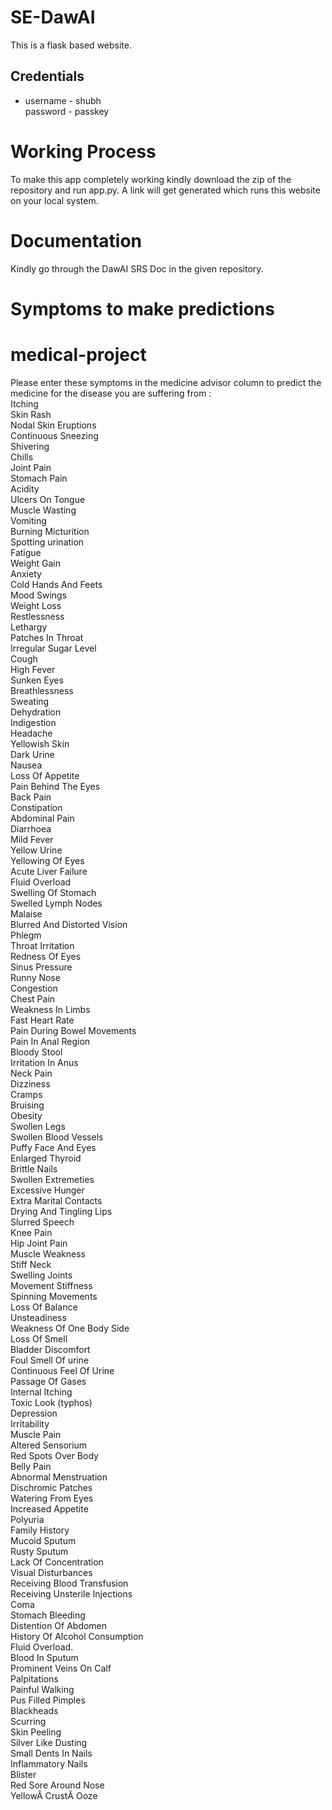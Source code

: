# SE-DawAI

This is a flask based website.
## Credentials

- username - shubh<br>
  password - passkey

# Working Process

To make this app completely working kindly download the zip of the repository and run app.py. A link will get generated which runs this website on your local system.

# Documentation

Kindly go through the DawAI SRS Doc in the given repository.

# Symptoms to make predictions

# medical-project

Please enter these symptoms in the medicine advisor column to predict the medicine for the disease you are suffering from :<br>
Itching <br>
Skin Rash <br>
Nodal Skin Eruptions <br>
Continuous Sneezing <br>
Shivering <br>
Chills <br>
Joint Pain <br>
Stomach Pain <br>
Acidity <br>
Ulcers On Tongue <br>
Muscle Wasting <br>
Vomiting <br>
Burning Micturition <br>
Spotting urination <br>
Fatigue <br>
Weight Gain <br>
Anxiety <br>
Cold Hands And Feets <br>
Mood Swings <br>
Weight Loss <br>
Restlessness <br>
Lethargy <br>
Patches In Throat <br>
Irregular Sugar Level <br>
Cough <br>
High Fever <br>
Sunken Eyes <br>
Breathlessness <br>
Sweating <br>
Dehydration <br>
Indigestion <br>
Headache <br>
Yellowish Skin <br>
Dark Urine <br>
Nausea <br>
Loss Of Appetite <br>
Pain Behind The Eyes <br>
Back Pain <br>
Constipation <br>
Abdominal Pain <br>
Diarrhoea <br>
Mild Fever <br>
Yellow Urine <br>
Yellowing Of Eyes <br>
Acute Liver Failure <br>
Fluid Overload <br>
Swelling Of Stomach <br>
Swelled Lymph Nodes <br>
Malaise <br>
Blurred And Distorted Vision <br>
Phlegm <br>
Throat Irritation <br>
Redness Of Eyes <br>
Sinus Pressure <br>
Runny Nose <br>
Congestion <br>
Chest Pain <br>
Weakness In Limbs <br>
Fast Heart Rate <br>
Pain During Bowel Movements <br>
Pain In Anal Region <br>
Bloody Stool <br>
Irritation In Anus <br>
Neck Pain <br>
Dizziness <br>
Cramps <br>
Bruising <br>
Obesity <br>
Swollen Legs <br>
Swollen Blood Vessels <br>
Puffy Face And Eyes <br>
Enlarged Thyroid <br>
Brittle Nails <br>
Swollen Extremeties <br>
Excessive Hunger <br>
Extra Marital Contacts <br>
Drying And Tingling Lips <br>
Slurred Speech <br>
Knee Pain <br>
Hip Joint Pain <br>
Muscle Weakness <br>
Stiff Neck <br>
Swelling Joints <br>
Movement Stiffness <br>
Spinning Movements <br>
Loss Of Balance <br>
Unsteadiness <br>
Weakness Of One Body Side <br>
Loss Of Smell <br>
Bladder Discomfort <br>
Foul Smell Of urine <br>
Continuous Feel Of Urine <br>
Passage Of Gases <br>
Internal Itching <br>
Toxic Look (typhos) <br>
Depression <br>
Irritability <br>
Muscle Pain <br>
Altered Sensorium <br>
Red Spots Over Body <br>
Belly Pain <br>
Abnormal Menstruation <br>
Dischromic Patches <br>
Watering From Eyes <br>
Increased Appetite <br>
Polyuria <br>
Family History <br>
Mucoid Sputum <br>
Rusty Sputum <br>
Lack Of Concentration <br>
Visual Disturbances <br>
Receiving Blood Transfusion <br>
Receiving Unsterile Injections <br>
Coma <br>
Stomach Bleeding <br>
Distention Of Abdomen <br>
History Of Alcohol Consumption <br>
Fluid Overload. <br>
Blood In Sputum <br>
Prominent Veins On Calf <br>
Palpitations <br>
Painful Walking <br>
Pus Filled Pimples <br>
Blackheads <br>
Scurring <br>
Skin Peeling <br>
Silver Like Dusting <br>
Small Dents In Nails <br>
Inflammatory Nails <br>
Blister <br>
Red Sore Around Nose <br>
YellowÂ CrustÂ Ooze <br>
